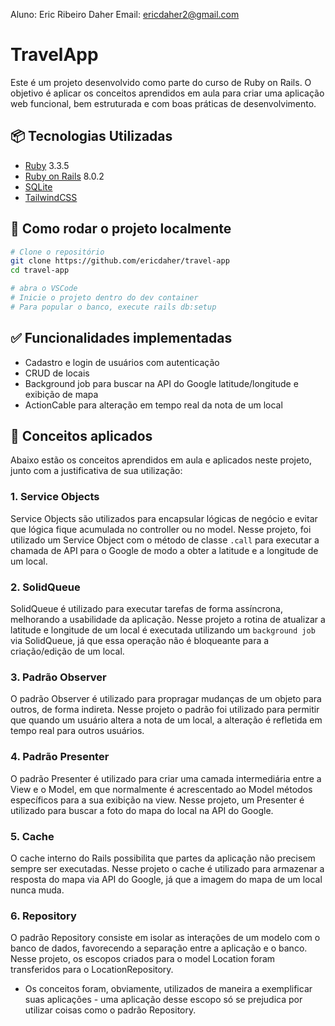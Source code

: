 Aluno: Eric Ribeiro Daher
Email: ericdaher2@gmail.com

# TravelApp

Este é um projeto desenvolvido como parte do curso de Ruby on Rails. O objetivo é aplicar os conceitos aprendidos em aula para criar uma aplicação web funcional, bem estruturada e com boas práticas de desenvolvimento.

## 📦 Tecnologias Utilizadas

- [Ruby](https://www.ruby-lang.org/pt/) 3.3.5
- [Ruby on Rails](https://rubyonrails.org/) 8.0.2
- [SQLite](https://www.sqlite.org/)
- [TailwindCSS](https://tailwindcss.com/)

## 🚀 Como rodar o projeto localmente

```bash
# Clone o repositório
git clone https://github.com/ericdaher/travel-app
cd travel-app

# abra o VSCode
# Inicie o projeto dentro do dev container
# Para popular o banco, execute rails db:setup
```

## ✅ Funcionalidades implementadas

- Cadastro e login de usuários com autenticação
- CRUD de locais
- Background job para buscar na API do Google latitude/longitude e exibição de mapa
- ActionCable para alteração em tempo real da nota de um local

## 🧠 Conceitos aplicados

Abaixo estão os conceitos aprendidos em aula e aplicados neste projeto, junto com a justificativa de sua utilização:

### 1. **Service Objects**

Service Objects são utilizados para encapsular lógicas de negócio e evitar que lógica fique acumulada no controller ou no model. Nesse projeto, foi utilizado um Service Object
com o método de classe `.call` para executar a chamada de API para o Google de modo a obter a latitude e a longitude de um local.

### 2. **SolidQueue**

SolidQueue é utilizado para executar tarefas de forma assíncrona, melhorando a usabilidade da aplicação. Nesse projeto a rotina de atualizar a latitude e longitude de um local é 
executada utilizando um `background job` via SolidQueue, já que essa operação não é bloqueante para a criação/edição de um local.

### 3. **Padrão Observer**

O padrão Observer é utilizado para propragar mudanças de um objeto para outros, de forma indireta. Nesse projeto o padrão foi utilizado para permitir que quando um usuário altera a nota de um local, a alteração é refletida em tempo real para outros usuários.

### 4. **Padrão Presenter**

O padrão Presenter é utilizado para criar uma camada intermediária entre a View e o Model, em que normalmente é acrescentado ao Model métodos específicos para a sua exibição na view. Nesse projeto, um Presenter é utilizado para buscar a foto do mapa do local na API do Google.

### 5. **Cache**

O cache interno do Rails possibilita que partes da aplicação não precisem sempre ser executadas. Nesse projeto o cache é utilizado para armazenar a resposta do mapa via API do Google, já que a imagem do mapa de um local nunca muda.

### 6. **Repository**

O padrão Repository consiste em isolar as interações de um modelo com o banco de dados, favorecendo a separação entre a aplicação e o banco. Nesse projeto, os escopos criados para 
o model Location foram transferidos para o LocationRepository.

* Os conceitos foram, obviamente, utilizados de maneira a exemplificar suas aplicações - uma aplicação desse escopo só se prejudica por utilizar coisas como o padrão Repository.